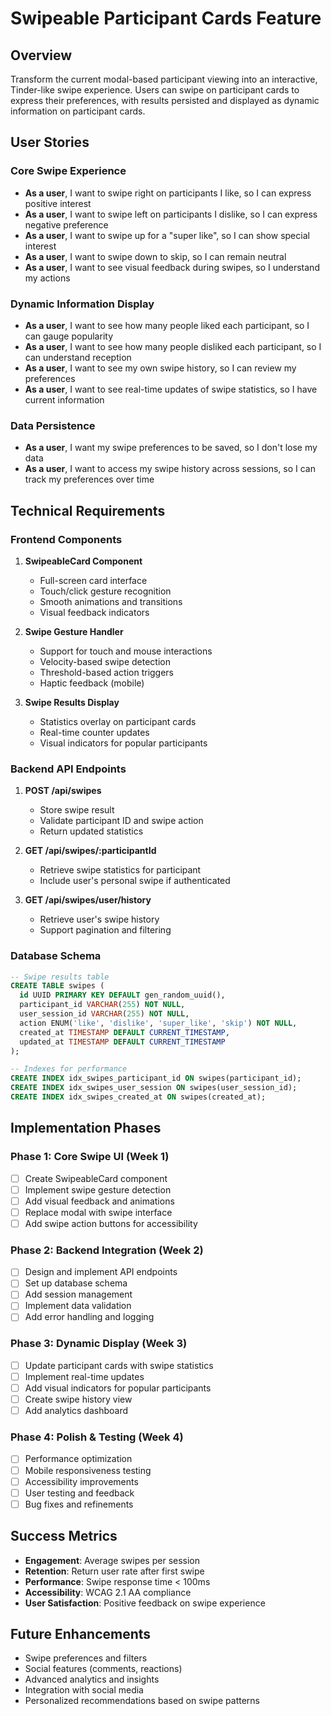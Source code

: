 # Swipeable Participant Cards Feature

## Overview

Transform the current modal-based participant viewing into an interactive, Tinder-like swipe experience. Users can swipe on participant cards to express their preferences, with results persisted and displayed as dynamic information on participant cards.

## User Stories

### Core Swipe Experience

- **As a user**, I want to swipe right on participants I like, so I can express positive interest
- **As a user**, I want to swipe left on participants I dislike, so I can express negative preference
- **As a user**, I want to swipe up for a "super like", so I can show special interest
- **As a user**, I want to swipe down to skip, so I can remain neutral
- **As a user**, I want to see visual feedback during swipes, so I understand my actions

### Dynamic Information Display

- **As a user**, I want to see how many people liked each participant, so I can gauge popularity
- **As a user**, I want to see how many people disliked each participant, so I can understand reception
- **As a user**, I want to see my own swipe history, so I can review my preferences
- **As a user**, I want to see real-time updates of swipe statistics, so I have current information

### Data Persistence

- **As a user**, I want my swipe preferences to be saved, so I don't lose my data
- **As a user**, I want to access my swipe history across sessions, so I can track my preferences over time

## Technical Requirements

### Frontend Components

1. **SwipeableCard Component**

   - Full-screen card interface
   - Touch/click gesture recognition
   - Smooth animations and transitions
   - Visual feedback indicators

2. **Swipe Gesture Handler**

   - Support for touch and mouse interactions
   - Velocity-based swipe detection
   - Threshold-based action triggers
   - Haptic feedback (mobile)

3. **Swipe Results Display**
   - Statistics overlay on participant cards
   - Real-time counter updates
   - Visual indicators for popular participants

### Backend API Endpoints

1. **POST /api/swipes**

   - Store swipe result
   - Validate participant ID and swipe action
   - Return updated statistics

2. **GET /api/swipes/:participantId**

   - Retrieve swipe statistics for participant
   - Include user's personal swipe if authenticated

3. **GET /api/swipes/user/history**
   - Retrieve user's swipe history
   - Support pagination and filtering

### Database Schema

```sql
-- Swipe results table
CREATE TABLE swipes (
  id UUID PRIMARY KEY DEFAULT gen_random_uuid(),
  participant_id VARCHAR(255) NOT NULL,
  user_session_id VARCHAR(255) NOT NULL,
  action ENUM('like', 'dislike', 'super_like', 'skip') NOT NULL,
  created_at TIMESTAMP DEFAULT CURRENT_TIMESTAMP,
  updated_at TIMESTAMP DEFAULT CURRENT_TIMESTAMP
);

-- Indexes for performance
CREATE INDEX idx_swipes_participant_id ON swipes(participant_id);
CREATE INDEX idx_swipes_user_session ON swipes(user_session_id);
CREATE INDEX idx_swipes_created_at ON swipes(created_at);
```

## Implementation Phases

### Phase 1: Core Swipe UI (Week 1)

- [ ] Create SwipeableCard component
- [ ] Implement swipe gesture detection
- [ ] Add visual feedback and animations
- [ ] Replace modal with swipe interface
- [ ] Add swipe action buttons for accessibility

### Phase 2: Backend Integration (Week 2)

- [ ] Design and implement API endpoints
- [ ] Set up database schema
- [ ] Add session management
- [ ] Implement data validation
- [ ] Add error handling and logging

### Phase 3: Dynamic Display (Week 3)

- [ ] Update participant cards with swipe statistics
- [ ] Implement real-time updates
- [ ] Add visual indicators for popular participants
- [ ] Create swipe history view
- [ ] Add analytics dashboard

### Phase 4: Polish & Testing (Week 4)

- [ ] Performance optimization
- [ ] Mobile responsiveness testing
- [ ] Accessibility improvements
- [ ] User testing and feedback
- [ ] Bug fixes and refinements

## Success Metrics

- **Engagement**: Average swipes per session
- **Retention**: Return user rate after first swipe
- **Performance**: Swipe response time < 100ms
- **Accessibility**: WCAG 2.1 AA compliance
- **User Satisfaction**: Positive feedback on swipe experience

## Future Enhancements

- Swipe preferences and filters
- Social features (comments, reactions)
- Advanced analytics and insights
- Integration with social media
- Personalized recommendations based on swipe patterns
